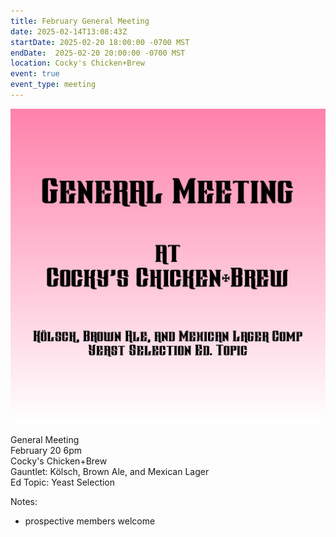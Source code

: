 ```yaml
---
title: February General Meeting
date: 2025-02-14T13:08:43Z
startDate: 2025-02-20 18:00:00 -0700 MST
endDate:  2025-02-20 20:00:00 -0700 MST
location: Cocky's Chicken+Brew
event: true
event_type: meeting
---
```


![image](event.png)
 
General Meeting  
February 20 6pm  
Cocky's Chicken+Brew  
Gauntlet: Kölsch, Brown Ale, and Mexican Lager  
Ed Topic: Yeast Selection  
  
Notes:  
  
  * prospective members welcome  
  
